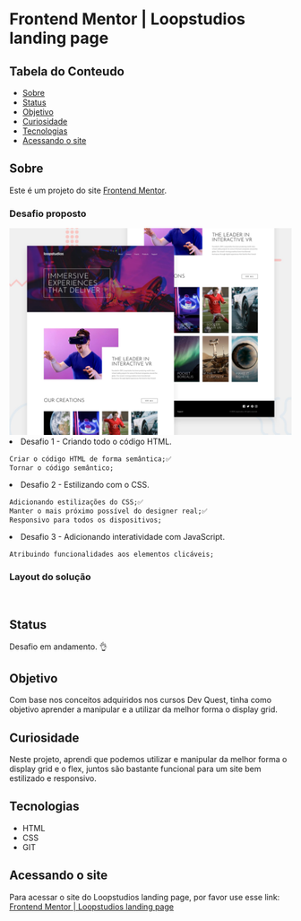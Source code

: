 # Frontend Mentor | Loopstudios landing page

## Tabela do Conteudo

<ul>
<li><a href="#sobre">Sobre</a></li>
<li><a href="#status">Status</a></li>
<li><a href="#objetivo">Objetivo</a></li>
<li><a href="#curiosidade">Curiosidade</a></li>
<li><a href="#tecnologias">Tecnologias</a></li>
<li><a href="#acessando-o-site">Acessando o site</a></li>
</ul>

## Sobre

Este é um projeto do site [Frontend Mentor](https://www.frontendmentor.io/challenges/loopstudios-landing-page-N88J5Onjw/hub).

### Desafio proposto
<img src="./src/assets/design/desktop-preview.jpg" alt="Gif do layout desktop" width=950px>

<li>Desafio 1 - Criando todo o código HTML.

    Criar o código HTML de forma semântica;✅
    Tornar o código semântico;

<li>Desafio 2 - Estilizando com o CSS.

    Adicionando estilizações do CSS;✅
    Manter o mais próximo possível do designer real;✅
    Responsivo para todos os dispositivos;

<li>Desafio 3 - Adicionando interatividade com JavaScript.

    Atribuindo funcionalidades aos elementos clicáveis;



### Layout do solução

<img src="" alt="" width=262px>

## Status

Desafio em andamento. 👌

## Objetivo

Com base nos conceitos adquiridos nos cursos Dev Quest, tinha como objetivo aprender a manipular e a utilizar da melhor forma o display grid.

## Curiosidade

Neste projeto, aprendi que podemos utilizar e manipular da melhor forma o display grid e o flex, juntos são bastante funcional para um site bem estilizado e responsivo.

## Tecnologias

<ul>
<li>HTML</li>
<li>CSS</li>
<!-- <li>JavaScript</li> -->
<li>GIT</li>
</ul>

## Acessando o site

Para acessar o site do Loopstudios landing page, por favor use esse link: <a href="" target="_blank">Frontend Mentor | Loopstudios landing page</a>
